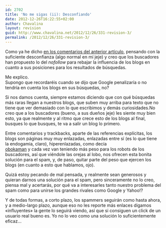 ```yaml
---
id: 2702
title: 'No me sigas (ii): Desconfiando'
date: 2012-12-26T16:22:55+02:00
author: Chavalina
layout: revision
guid: http://www.chavalina.net/2012/12/26/331-revision-3/
permalink: /2012/12/26/331-revision-3/
---
```

Como ya he dicho <a href="http://www.chavalina.net/comentar.php?idpost=330#3060" target="_blank">en los comentarios del anterior art&iacute;culo</a>, pensando con la suficiente desconfianza (algo normal en m&iacute; jeje) y creo que los buscadores han propuesto lo del _nofollow_ para rebajar la influencia de los blogs en cuanto a sus posiciones para los resultados de b&uacute;squedas.

Me explico.  
Supongo que recordar&eacute;is cuando se dijo que Google penalizar&iacute;a o no tendr&iacute;a en cuenta los blogs en sus b&uacute;squedas, no?

Si nos damos cuenta, siempre estamos diciendo que con qu&eacute; b&uacute;squedas m&aacute;s raras llegan a nuestros blogs, que suben muy arriba para texto que no tiene que ver demasiado con lo que escribimos y dem&aacute;s curiosidades.No creo que a los buscadores (bueno, a sus due&ntilde;os jeje) les siente muy bien esto, ya que realmente y al ritmo que crece esto de los blogs al final, busques lo que busques, te va a salir un blog lo primero.

Entre comentarios y trackbacks, aparte de las referencias expl&iacute;citas, los blogs son p&aacute;ginas muy muy enlazadas, enlazadas entre s&iacute; (es lo que tiene la endogamia, claro), hiperenlazadas, como dec&iacute;a  
<a href="http://www.chavalina.net/comentar.php?idpost=330#3059" target="_blank">obokaman</a> y cada vez van teniendo m&aacute;s peso para los robots de los buscadores, as&iacute; que vi&eacute;ndole las orejas al lobo, nos ofrecen esta bonita soluci&oacute;n para el spam, y, de paso, quitar parte del peso que ejercen los blogs (en cuanto a esto que hablamos, ojo).

Quiz&aacute; estoy pecando de mal pensada, y realmente sean generosos y quieran darnos una soluci&oacute;n para el spam, pero sinceramente no lo creo, piensa mal y acertar&aacute;s, por qu&eacute; va a interesarles tanto nuestro problema del spam como para unirse los grandes rivales como Google y Yahoo!?

Y de todas formas, a corto plazo, los spammers seguir&aacute;n como hasta ahora, y a medio-largo plazo, aunque eso no les reporte m&aacute;s enlaces digamos «influyentes» la gente lo seguir&aacute; viendo, as&iacute; que si consiguen un click de un usuario real bueno es. Yo no lo veo como una soluci&oacute;n lo suficientemente eficaz&#8230;
